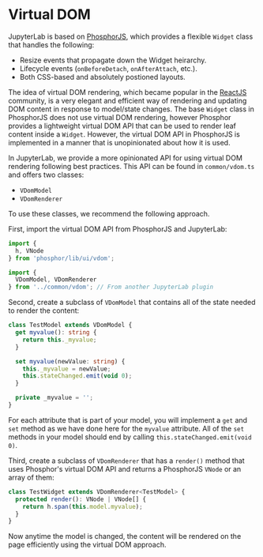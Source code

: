 # Virtual DOM

JupyterLab is based on [PhosphorJS](http://phosphorjs.github.io/), which
provides a flexible `Widget` class that handles the following:

* Resize events that propagate down the Widget heirarchy.
* Lifecycle events (`onBeforeDetach`, `onAfterAttach`, etc.).
* Both CSS-based and absolutely postioned layouts.

The idea of virtual DOM rendering, which became popular in the
[ReactJS](https://facebook.github.io/react/) community, is a very elegant
and efficient way of rendering and updating DOM content in response to
model/state changes. The base `Widget` class in PhosphorJS does not use virtual
DOM rendering, however Phosphor provides a lightweight virtual DOM API that can
be used to render leaf content inside a `Widget`. However, the virtual DOM
API in PhosphorJS is implemented in a manner that is unopinionated about how
it is used.

In JupyterLab, we provide a more opinionated API for using virtual DOM
rendering following best practices. This API can be found in `common/vdom.ts`
and offers two classes:

* `VDomModel`
* `VDomRenderer`

To use these classes, we recommend the following approach.

First, import the virtual DOM API from PhosphorJS and JupyterLab:

```typescript
import {
  h, VNode
} from 'phosphor/lib/ui/vdom';

import {
  VDomModel, VDomRenderer
} from '../common/vdom'; // From another JupyterLab plugin
```

Second, create a subclass of `VDomModel` that contains all of the state needed
to render the content:

```typescript
class TestModel extends VDomModel {
  get myvalue(): string {
    return this._myvalue;
  }

  set myvalue(newValue: string) {
    this._myvalue = newValue;
    this.stateChanged.emit(void 0);
  }

  private _myvalue = '';
}
```

For each attribute that is part of your model, you will implement a `get` and `set`
method as we have done here for the `myvalue` attribute. All of the `set` methods
in your model should end by calling `this.stateChanged.emit(void 0)`.

Third, create a subclass of `VDomRenderer` that has a `render()` method that uses Phosphor's
virtual DOM API and returns a PhosphorJS `VNode` or an array of them:

```typescript
class TestWidget extends VDomRenderer<TestModel> {
  protected render(): VNode | VNode[] {
    return h.span(this.model.myvalue);
  } 
}
```

Now anytime the model is changed, the content will be rendered on the page efficiently using the virtual
DOM approach.


